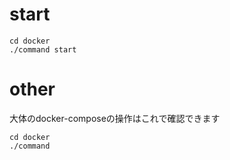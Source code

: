 # start 
```
cd docker
./command start
```

# other
大体のdocker-composeの操作はこれで確認できます
```
cd docker
./command
```
